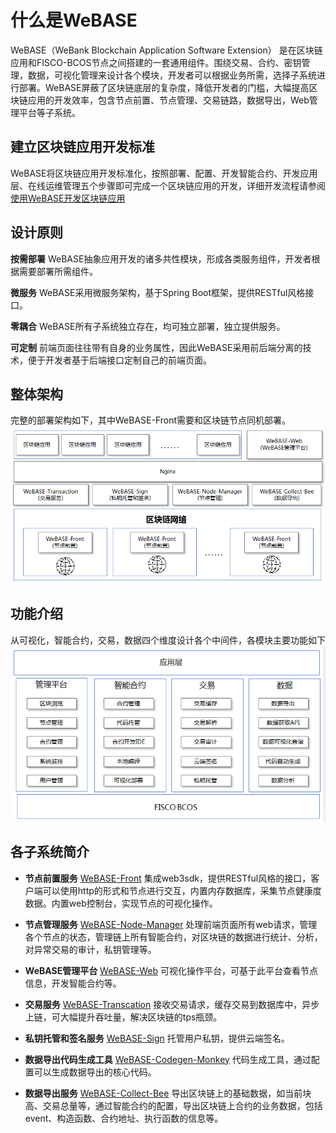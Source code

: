 # 什么是WeBASE
WeBASE（WeBank Blockchain Application Software Extension） 是在区块链应用和FISCO-BCOS节点之间搭建的一套通用组件。围绕交易、合约、密钥管理，数据，可视化管理来设计各个模块，开发者可以根据业务所需，选择子系统进行部署。WeBASE屏蔽了区块链底层的复杂度，降低开发者的门槛，大幅提高区块链应用的开发效率，包含节点前置、节点管理、交易链路，数据导出，Web管理平台等子系统。

## 建立区块链应用开发标准
WeBASE将区块链应用开发标准化，按照部署、配置、开发智能合约、开发应用层、在线运维管理五个步骤即可完成一个区块链应用的开发，详细开发流程请参阅 [使用WeBASE开发区块链应用](../WeBASE/quick-start.html)

## 设计原则
**按需部署**
WeBASE抽象应用开发的诸多共性模块，形成各类服务组件，开发者根据需要部署所需组件。

**微服务**
WeBASE采用微服务架构，基于Spring Boot框架，提供RESTful风格接口。

**零耦合**
WeBASE所有子系统独立存在，均可独立部署，独立提供服务。

**可定制**
前端页面往往带有自身的业务属性，因此WeBASE采用前后端分离的技术，便于开发者基于后端接口定制自己的前端页面。

## 整体架构
完整的部署架构如下，其中WeBASE-Front需要和区块链节点同机部署。
![[]](../../images/WeBASE/architecture.png)

## 功能介绍
从可视化，智能合约，交易，数据四个维度设计各个中间件，各模块主要功能如下
![[]](../../images/WeBASE/function.png)

## 各子系统简介
- **节点前置服务** [WeBASE-Front](https://github.com/WeBankFinTech/WeBASE-Front) 集成web3sdk，提供RESTful风格的接口，客户端可以使用http的形式和节点进行交互，内置内存数据库，采集节点健康度数据。内置web控制台，实现节点的可视化操作。

- **节点管理服务** 
[WeBASE-Node-Manager](https://github.com/WeBankFinTech/WeBASE-Node-Manager) 
处理前端页面所有web请求，管理各个节点的状态，管理链上所有智能合约，对区块链的数据进行统计、分析，对异常交易的审计，私钥管理等。

- **WeBASE管理平台** 
[WeBASE-Web](https://github.com/WeBankFinTech/WeBASE-Web)
可视化操作平台，可基于此平台查看节点信息，开发智能合约等。

- **交易服务** 
[WeBASE-Transcation](https://github.com/WeBankFinTech/WeBASE-Transcation) 接收交易请求，缓存交易到数据库中，异步上链，可大幅提升吞吐量，解决区块链的tps瓶颈。

- **私钥托管和签名服务** 
[WeBASE-Sign](https://github.com/WeBankFinTech/WeBASE-Sign) 托管用户私钥，提供云端签名。

- **数据导出代码生成工具**
[WeBASE-Codegen-Monkey](https://github.com/WeBankFinTech/WeBASE-Codegen-Monkey) 代码生成工具，通过配置可以生成数据导出的核心代码。

- **数据导出服务** 
[WeBASE-Collect-Bee](https://github.com/WeBankFinTech/WeBASE-Collect-Bee) 导出区块链上的基础数据，如当前块高、交易总量等，通过智能合约的配置，导出区块链上合约的业务数据，包括event、构造函数、合约地址、执行函数的信息等。
